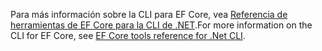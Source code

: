 <span data-ttu-id="f0cbc-101">Para más información sobre la CLI para EF Core, vea [Referencia de herramientas de EF Core para la CLI de .NET](/ef/core/miscellaneous/cli/dotnet).</span><span class="sxs-lookup"><span data-stu-id="f0cbc-101">For more information on the CLI for EF Core, see [EF Core tools reference for .Net CLI](/ef/core/miscellaneous/cli/dotnet).</span></span>